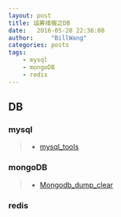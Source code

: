 ```yaml
---
layout: post
title: 运筹维幄之DB
date:   2016-05-28 22:36:00
author:     "BillWang"
categories: posts
tags:
    - mysql
    - mongoDB
    - redis
---
```


## DB

### mysql

> * [mysql_tools](https://github.com/BillWang139967/mysql_tools)

### mongoDB
> * [Mongodb_dump_clear](https://github.com/BillWang139967/BillWang139967.github.io/blob/master/doc/mongodb/Mongodb_dump_clear.md)

### redis

